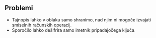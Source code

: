 ## Problemi

* Tajnopis lahko v oblaku samo shranimo, nad njim ni mogoče izvajati smiselnih računskih operacij.
* Sporočilo lahko dešifrira samo imetnik pripadajočega ključa.